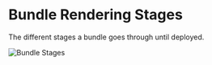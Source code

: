 # Bundle Rendering Stages

The different stages a bundle goes through until deployed.

![Bundle Stages](/img/FleetBundleStages.svg)
